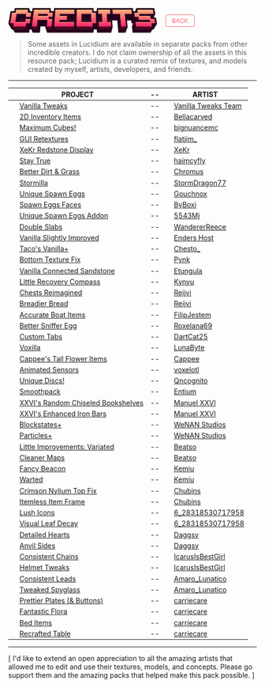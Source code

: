 <div style="display: flex; align-items: center; gap: 16px;">
  <img src="./images/header/credits.png" style="height: 50px;">
  <a href="https://github.com/7eventy7/Lucidium" style="display: inline-block; padding: 4px 12px; color: #FF6B71; text-decoration: none; border: 1px solid #FF6B71; border-radius: 4px; font-size: 12px;">BACK</a>
</div>

> Some assets in Lucidium are available in separate packs from other incredible creators. I do not claim ownership of all the assets in this resource pack; Lucidium is a curated remix of textures, and models created by myself, artists, developers, and friends.

<hr>

PROJECT |--| ARTIST
---|---|---
<img src="./images/icons/project.png" height="12"> [Vanilla Tweaks](https://vanillatweaks.net/picker/resource-packs/) |--| <img src="./images/icons/artist.png" height="12"> [Vanilla Tweaks Team](https://vanillatweaks.net/picker/resource-packs/)
<img src="./images/icons/project.png" height="12"> [2D Inventory Items](https://spyril.neocities.org/) |--| <img src="./images/icons/artist.png" height="12"> [Bellacarved](https://spyril.neocities.org/)
<img src="./images/icons/project.png" height="12"> [Maximum Cubes!](https://www.curseforge.com/minecraft/texture-packs/maximum-cubes) |--| <img src="./images/icons/artist.png" height="12"> [bignuancemc](https://www.curseforge.com/members/bignuancemc/projects)
<img src="./images/icons/project.png" height="12"> [GUI Retextures](https://www.curseforge.com/minecraft/texture-packs/gui-retextures) |--| <img src="./images/icons/artist.png" height="12"> [flatjim_](https://www.curseforge.com/members/flatjim_/projects)
<img src="./images/icons/project.png" height="12"> [XeKr Redstone Display](https://www.curseforge.com/minecraft/texture-packs/xekr-redstone-display) |--| <img src="./images/icons/artist.png" height="12"> [XeKr](https://www.curseforge.com/members/xekr/projects)
<img src="./images/icons/project.png" height="12"> [Stay True](https://www.curseforge.com/minecraft/texture-packs/stay-true) |--| <img src="./images/icons/artist.png" height="12"> [haimcyfly](https://www.curseforge.com/members/haimcyfly/projects)
<img src="./images/icons/project.png" height="12"> [Better Dirt & Grass](https://www.planetminecraft.com/texture-pack/better-dirt/) |--| <img src="./images/icons/artist.png" height="12"> [Chromus](https://www.planetminecraft.com/member/chromus/)
<img src="./images/icons/project.png" height="12"> [Stormilla](https://www.planetminecraft.com/texture-pack/fixed-inconsistencies/) |--| <img src="./images/icons/artist.png" height="12"> [StormDragon77](https://www.planetminecraft.com/member/stormdragon77/)
<img src="./images/icons/project.png" height="12"> [Unique Spawn Eggs](https://www.planetminecraft.com/texture-pack/1-13-1-16-unique-spawn-eggs/) |--| <img src="./images/icons/artist.png" height="12"> [Gouchnox](https://www.planetminecraft.com/member/gouchnox/)
<img src="./images/icons/project.png" height="12"> [Spawn Eggs Faces](https://www.planetminecraft.com/texture-pack/spawn-eggs-faces/) |--| <img src="./images/icons/artist.png" height="12"> [ByBoxi](https://www.planetminecraft.com/member/byboxi/)
<img src="./images/icons/project.png" height="12"> [Unique Spawn Eggs Addon](https://www.planetminecraft.com/texture-pack/unique-spawn-eggs-sniffer-add-on/) |--| <img src="./images/icons/artist.png" height="12"> [5543Mj](https://www.planetminecraft.com/member/5543mj/)
<img src="./images/icons/project.png" height="12"> [Double Slabs](https://www.planetminecraft.com/texture-pack/improved-stone-models/) |--| <img src="./images/icons/artist.png" height="12"> [WandererReece](https://www.planetminecraft.com/member/wandererreece/)
<img src="./images/icons/project.png" height="12"> [Vanilla Slightly Improved](https://www.planetminecraft.com/texture-pack/3d-crossbow-models/) |--| <img src="./images/icons/artist.png" height="12"> [Enders Host](https://www.planetminecraft.com/member/enders_host/)
<img src="./images/icons/project.png" height="12"> [Taco's Vanilla+](https://www.planetminecraft.com/texture-pack/taco-s-vanilla/) |--| <img src="./images/icons/artist.png" height="12"> [Chesto_](https://www.planetminecraft.com/member/chesto_/)
<img src="./images/icons/project.png" height="12"> [Bottom Texture Fix](https://www.planetminecraft.com/texture-pack/bottom-texture-fix/) |--| <img src="./images/icons/artist.png" height="12"> [Pynk](https://www.planetminecraft.com/member/pynk/)
<img src="./images/icons/project.png" height="12"> [Vanilla Connected Sandstone](https://www.planetminecraft.com/texture-pack/vanilla-connected-sandstone/) |--| <img src="./images/icons/artist.png" height="12"> [Etungula](https://www.planetminecraft.com/member/etungula/)
<img src="./images/icons/project.png" height="12"> [Little Recovery Compass](https://www.planetminecraft.com/texture-pack/little-recovery-compass/) |--| <img src="./images/icons/artist.png" height="12"> [Kynyu](https://www.planetminecraft.com/member/kynyu/)
<img src="./images/icons/project.png" height="12"> [Chests Reimagined](https://www.planetminecraft.com/texture-pack/chests-reimagined/) |--| <img src="./images/icons/artist.png" height="12"> [Reijvi](https://www.planetminecraft.com/member/reijvi/)
<img src="./images/icons/project.png" height="12"> [Breadier Bread](https://www.planetminecraft.com/texture-pack/breadier-bread/) |--| <img src="./images/icons/artist.png" height="12"> [Reijvi](https://www.planetminecraft.com/member/reijvi/)
<img src="./images/icons/project.png" height="12"> [Accurate Boat Items](https://www.planetminecraft.com/texture-pack/accurate-boat-items/) |--| <img src="./images/icons/artist.png" height="12"> [FilipJestem](https://www.planetminecraft.com/member/filipjestem/)
<img src="./images/icons/project.png" height="12"> [Better Sniffer Egg](https://www.planetminecraft.com/texture-pack/sniffer-egg-fix-better-sniffer-egg-for-1-20-bedrock/) |--| <img src="./images/icons/artist.png" height="12"> [Roxelana69](https://www.planetminecraft.com/member/roxelana69/)
<img src="./images/icons/project.png" height="12"> [Custom Tabs](https://www.planetminecraft.com/texture-pack/custom-tabs/) |--| <img src="./images/icons/artist.png" height="12"> [DartCat25](https://www.planetminecraft.com/member/dartcat25/)
<img src="./images/icons/project.png" height="12"> [Voxilla](https://www.planetminecraft.com/texture-pack/voxilla/) |--| <img src="./images/icons/artist.png" height="12"> [LunaByte](https://www.planetminecraft.com/member/lunabyte/)
<img src="./images/icons/project.png" height="12"> [Cappee's Tall Flower Items](https://www.planetminecraft.com/texture-pack/cappee-s-tall-flower-items/) |--| <img src="./images/icons/artist.png" height="12"> [Cappee](https://www.planetminecraft.com/member/cappee/)
<img src="./images/icons/project.png" height="12"> [Animated Sensors](https://www.planetminecraft.com/texture-pack/animates-sensors-past-visions-add-on/) |--| <img src="./images/icons/artist.png" height="12"> [voxelotl](https://www.planetminecraft.com/member/voxelotl/)
<img src="./images/icons/project.png" height="12"> [Unique Discs!](https://www.planetminecraft.com/texture-pack/unique-discs-1-19-3/) |--| <img src="./images/icons/artist.png" height="12"> [Qncognito](https://www.planetminecraft.com/member/qncognito/)
<img src="./images/icons/project.png" height="12"> [Smoothpack](https://www.planetminecraft.com/texture-pack/smoothpack-5460281/) |--| <img src="./images/icons/artist.png" height="12"> [Entium](https://www.planetminecraft.com/member/entium/)
<img src="./images/icons/project.png" height="12"> [XXVI's Random Chiseled Bookshelves](https://www.planetminecraft.com/texture-pack/xxvi-s-random-chiseled-bookshelves/) |--| <img src="./images/icons/artist.png" height="12"> [Manuel XXVI](https://www.planetminecraft.com/member/manuel_xxvi/)
<img src="./images/icons/project.png" height="12"> [XXVI's Enhanced Iron Bars](https://www.planetminecraft.com/texture-pack/xxvi-s-enhanced-iron-bars/) |--| <img src="./images/icons/artist.png" height="12"> [Manuel XXVI](https://www.planetminecraft.com/member/manuel_xxvi/)
<img src="./images/icons/project.png" height="12"> [Blockstates+](https://www.planetminecraft.com/texture-pack/blockstates/) |--| <img src="./images/icons/artist.png" height="12"> [WeNAN Studios](https://www.planetminecraft.com/member/wenan_studios/)
<img src="./images/icons/project.png" height="12"> [Particles+](https://www.planetminecraft.com/texture-pack/particles-5221220/) |--| <img src="./images/icons/artist.png" height="12"> [WeNAN Studios](https://www.planetminecraft.com/member/wenan_studios/)
<img src="./images/icons/project.png" height="12"> [Little Improvements: Variated](https://www.planetminecraft.com/texture-pack/little-improvements-variated/) |--| <img src="./images/icons/artist.png" height="12"> [Beatso](https://www.planetminecraft.com/member/beatso/)
<img src="./images/icons/project.png" height="12"> [Cleaner Maps](https://www.planetminecraft.com/texture-pack/cleaner-maps/) |--| <img src="./images/icons/artist.png" height="12"> [Beatso](https://www.planetminecraft.com/member/beatso/)
<img src="./images/icons/project.png" height="12"> [Fancy Beacon](https://www.planetminecraft.com/texture-pack/fancy-beacon-1-15/) |--| <img src="./images/icons/artist.png" height="12"> [Kemiu](https://www.planetminecraft.com/member/kemiu/)
<img src="./images/icons/project.png" height="12"> [Warted](https://www.planetminecraft.com/texture-pack/warted/) |--| <img src="./images/icons/artist.png" height="12"> [Kemiu](https://www.planetminecraft.com/member/kemiu/)
<img src="./images/icons/project.png" height="12"> [Crimson Nylium Top Fix](https://www.planetminecraft.com/texture-pack/crimson-nylium-top-fix-4831213/) |--| <img src="./images/icons/artist.png" height="12"> [Chubins](https://www.planetminecraft.com/member/chubins/)
<img src="./images/icons/project.png" height="12"> [Itemless Item Frame](https://www.planetminecraft.com/texture-pack/itemless-item-frame-4831215/) |--| <img src="./images/icons/artist.png" height="12"> [Chubins](https://www.planetminecraft.com/member/chubins/)
<img src="./images/icons/project.png" height="12"> [Lush Icons](https://www.planetminecraft.com/texture-pack/lush-icons/) |--| <img src="./images/icons/artist.png" height="12"> [6_28318530717958](https://www.planetminecraft.com/member/6_28318530717958/)
<img src="./images/icons/project.png" height="12"> [Visual Leaf Decay](https://www.planetminecraft.com/texture-pack/visual-leaf-decay/) |--| <img src="./images/icons/artist.png" height="12"> [6_28318530717958](https://www.planetminecraft.com/member/6_28318530717958/)
<img src="./images/icons/project.png" height="12"> [Detailed Hearts](https://www.planetminecraft.com/texture-pack/detailed-hearts/) |--| <img src="./images/icons/artist.png" height="12"> [Daggsy](https://www.planetminecraft.com/member/daggsy/)
<img src="./images/icons/project.png" height="12"> [Anvil Sides](https://www.planetminecraft.com/texture-pack/anvil-sides/) |--| <img src="./images/icons/artist.png" height="12"> [Daggsy](https://www.planetminecraft.com/member/daggsy/)
<img src="./images/icons/project.png" height="12"> [Consistent Chains](https://www.planetminecraft.com/texture-pack/consistent-chains-java-edition/) |--| <img src="./images/icons/artist.png" height="12"> [IcarusIsBestGirl](https://www.planetminecraft.com/member/icarusisbestgirl/)
<img src="./images/icons/project.png" height="12"> [Helmet Tweaks](https://www.planetminecraft.com/texture-pack/helmet-tweaks-default-items-java-edition/) |--| <img src="./images/icons/artist.png" height="12"> [IcarusIsBestGirl](https://www.planetminecraft.com/member/icarusisbestgirl/)
<img src="./images/icons/project.png" height="12"> [Consistent Leads](https://www.planetminecraft.com/texture-pack/consistent-leads-texture-packs/) |--| <img src="./images/icons/artist.png" height="12"> [Amaro_Lunatico](https://www.planetminecraft.com/member/amaro_lunatico/)
<img src="./images/icons/project.png" height="12"> [Tweaked Spyglass](https://www.planetminecraft.com/texture-pack/tweaked-spyglass/) |--| <img src="./images/icons/artist.png" height="12"> [Amaro_Lunatico](https://www.planetminecraft.com/member/amaro_lunatico/)
<img src="./images/icons/project.png" height="12"> [Prettier Plates (& Buttons)](https://www.planetminecraft.com/texture-pack/prettier-plates-amp-buttons) |--| <img src="./images/icons/artist.png" height="12"> [carriecare](https://www.planetminecraft.com/member/carriecare/)
<img src="./images/icons/project.png" height="12"> [Fantastic Flora](https://www.planetminecraft.com/texture-pack/fantastic-flora/) |--| <img src="./images/icons/artist.png" height="12"> [carriecare](https://www.planetminecraft.com/member/carriecare/)
<img src="./images/icons/project.png" height="12"> [Bed Items](https://www.planetminecraft.com/texture-pack/bed-items/) |--| <img src="./images/icons/artist.png" height="12"> [carriecare](https://www.planetminecraft.com/member/carriecare/)
<img src="./images/icons/project.png" height="12"> [Recrafted Table](https://www.planetminecraft.com/texture-pack/recrafted-table/) |--| <img src="./images/icons/artist.png" height="12"> [carriecare](https://www.planetminecraft.com/member/carriecare/)

<hr>
[ I'd like to extend an open appreciation to all the amazing artists that allowed me to edit and use their textures, models, and concepts. Please go support them and the amazing packs that helped make this pack possible. ]